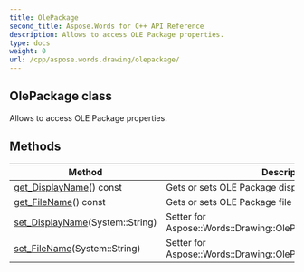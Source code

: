 ```yaml
---
title: OlePackage
second_title: Aspose.Words for C++ API Reference
description: Allows to access OLE Package properties. 
type: docs
weight: 0
url: /cpp/aspose.words.drawing/olepackage/
---
```

## OlePackage class


Allows to access OLE Package properties. 

## Methods

| Method | Description |
| --- | --- |
| [get_DisplayName](./get_displayname/)() const | Gets or sets OLE Package display name.  |
| [get_FileName](./get_filename/)() const | Gets or sets OLE Package file name.  |
| [set_DisplayName](./set_displayname/)(System::String) | Setter for Aspose::Words::Drawing::OlePackage::get_DisplayName.  |
| [set_FileName](./set_filename/)(System::String) | Setter for Aspose::Words::Drawing::OlePackage::get_FileName.  |
